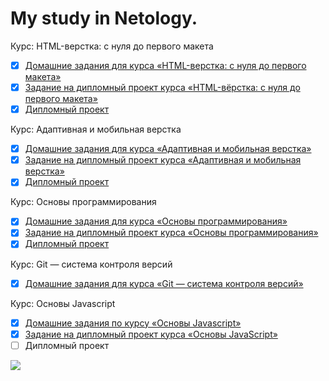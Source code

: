 # My study in Netology.
Курс: HTML-верстка: с нуля до первого макета
- [x] [Домашние задания для курса «HTML-верстка: с нуля до первого макета»](https://github.com/a-naraikin/netology_html-2-homeworks)  
- [x] [Задание на дипломный проект курса «HTML-вёрстка: с нуля до первого макета»](https://github.com/a-naraikin/netology_html-2-diploma)  
- [x] [Дипломный проект](https://codepen.io/N-Anna/pen/PoPweYd)

Курс: Адаптивная и мобильная верстка
- [x] [Домашние задания для курса «Адаптивная и мобильная верстка»](https://github.com/a-naraikin/netology_mq-homeworks)  
- [x] [Задание на дипломный проект курса «Адаптивная и мобильная верстка»](https://github.com/a-naraikin/netology_mq-diploma)  
- [x] [Дипломный проект](https://a-naraikin.github.io/netology_mq-diploma/)

Курс: Основы программирования
- [x] [Домашние задания для курса «Основы программирования»](https://github.com/a-naraikin/netology_pb-homeworks)  
- [x] [Задание на дипломный проект курса «Основы программирования»](https://github.com/a-naraikin/netology_pb-diplom)  
- [x] [Дипломный проект](https://codepen.io/N-Anna/pen/jOVjpxG)

Курс: Git — система контроля версий
- [x] [Домашние задания для курса «Git — система контроля версий»](https://github.com/a-naraikin/netology_git-homeworks) 

Курс: Основы Javascript
- [x] [Домашние задания по курсу «Основы Javascript»](https://github.com/a-naraikin/netology_bjs-homeworks)  
- [x] [Задание на дипломный проект курса «Основы JavaScript»](https://github.com/a-naraikin/netology_bjs-diplom)  
- [ ] Дипломный проект

![](https://github.com/a-naraikin/netology_pb-diplom/blob/master/tictactoe.png)
